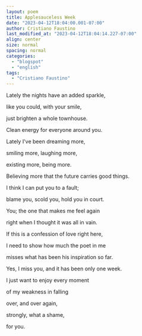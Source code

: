```yaml
---
layout: poem
title: Applesauceless Week
date: "2023-04-12T18:04:00.001-07:00"
author: Cristiano Faustino
last_modified_at: "2023-04-12T18:04:14.227-07:00"
align: center
size: normal
spacing: normal
categories:
  - "blogspot"
  - "english"
tags:
  - "Cristiano Faustino"
---
```


<p>Lately the nights have an added sparkle,</p><p>like you could, with your smile,</p><p>just brighten a whole townhouse.</p><p>Clean energy for everyone around you.</p><p>

</p><p>Lately I've been dreaming more,</p><p>smiling more, laughing more,</p><p>existing more, being more.</p><p>Believing more that the future carries good things.</p><p>

</p><p>I think I can put you to a fault;</p><p>blame you, scold you, hold you in court.</p><p>You; the one that makes me feel again</p><p>right when I thought it was all in vain.</p><p>

</p><p>If this is a confession of love right here,</p><p>I need to show how much the poet in me</p><p>misses what has been his inspiration so far.</p><p>Yes, I miss you, and it has been only one week.</p><p>

</p><p>I just want to enjoy every moment</p><p>of my weakness in falling </p><p>over, and over again,</p><p>strongly, what a shame,</p><p>for you.</p><p>

</p>